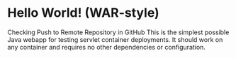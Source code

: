 Hello World! (WAR-style)
===============
Checking Push to Remote Repository in GitHub
This is the simplest possible Java webapp for testing servlet container deployments.  It should work on any container and requires no other dependencies or configuration.
